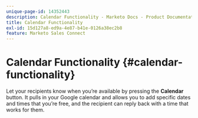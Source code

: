```yaml
---
unique-page-id: 14352443
description: Calendar Functionality - Marketo Docs - Product Documentation
title: Calendar Functionality
exl-id: 15d127a8-ed9a-4e87-b41e-0126a38ec2b8
feature: Marketo Sales Connect
---
```

# Calendar Functionality {#calendar-functionality}

Let your recipients know when you’re available by pressing the **Calendar** button. It pulls in your Google calendar and allows you to add specific dates and times that you’re free, and the recipient can reply back with a time that works for them.
